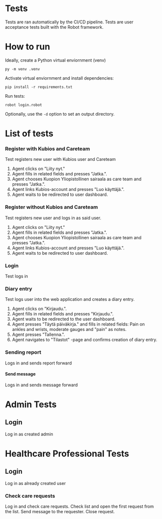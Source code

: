 # Tests

Tests are ran automatically by the CI/CD pipeline. Tests are user acceptance tests built with the Robot framework.

# How to run

Ideally, create a Python virtual enviornment (venv)

```shell
py -m venv .venv
```

Activate virtual enviornment and install dependencies:

```shell
pip install -r requirements.txt
```

Run tests:

```shell
robot login.robot
```

Optionally, use the ```-d``` option to set an output directory.

# List of tests

### Register with Kubios and Careteam

Test registers new user with Kubios user and Careteam

1. Agent clicks on "Liity nyt."
2. Agent fills in related fields and presses "Jatka.".
3. Agent chooses Kuopion Yliopistollinen sairaala as care team and presses "Jatka.".
4. Agent links Kubios-account and presses "Luo käyttäjä.".
5. Agent waits to be redirected to user dashboard.

### Register without Kubios and Careteam

Test registers new user and logs in as said user.

1. Agent clicks on "Liity nyt."
2. Agent fills in related fields and presses "Jatka.".
3. Agent chooses Kuopion Yliopistollinen sairaala as care team and presses "Jatka.".
4. Agent links Kubios-account and presses "Luo käyttäjä.".
5. Agent waits to be redirected to user dashboard.

### Login

Test logs in

### Diary entry

Test logs user into the web application and creates a diary entry.

1. Agent clicks on "Kirjaudu.".
2. Agent fills in related fields and presses "Kirjaudu.".
3. Agent waits to be redirected to the user dashboard.
4. Agent presses "Täytä päiväkirja." and fills in related fields: Pain on ankles and wrists, moderate gauges and "pain" as notes.
5. Agent presses "Tallenna.".
6. Agent navigates to "Tilastot" -page and confirms creation of diary entry.


### Sending report

Logs in and sends report forward

#### Send message

Logs in and sends message forward

# Admin Tests

## Login

Log in as created admin

# Healthcare Professional Tests

## Login 

Log in as already created user

### Check care requests

Log in and check care requests. Check list and open the first request from the list.
Send message to the requester. Close request.